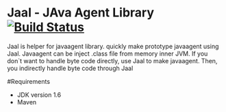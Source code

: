 # Jaal - JAva Agent Library [![Build Status](https://travis-ci.org/jcooky/jaal.svg?branch=master)](https://travis-ci.org/jcooky/jaal)

Jaal is helper for javaagent library. quickly make prototype javaagent using Jaal. Javaagent can be inject .class file from memory inner JVM. If you don`t want to handle byte code directly, use Jaal to make javaagent. Then, you indirectly handle byte code through Jaal

#Requirements
* JDK version 1.6
* Maven
